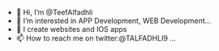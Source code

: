 - 👋 Hi, I’m @TeefAlfadhli
- 👀 I’m interested in APP  Development, WEB Development...
- 🌱 I create websites and IOS apps
- 📫 How to reach me on twitter:@TALFADHLI9 ...

<!---
TeefAlfadhli/TeefAlfadhli is a ✨ special ✨ repository because its `README.md` (this file) appears on your GitHub profile.
You can click the Preview link to take a look at your changes.
--->
